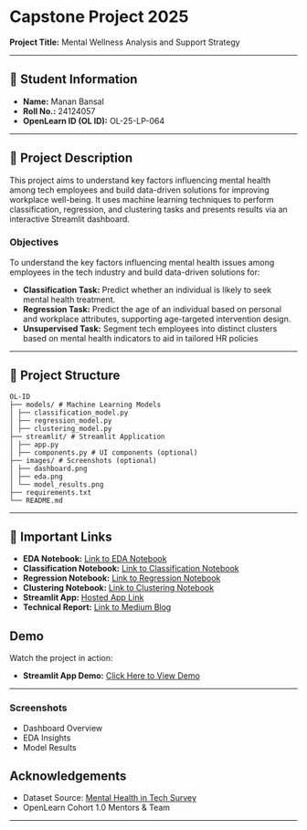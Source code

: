 # Capstone Project 2025  
**Project Title:** Mental Wellness Analysis and Support Strategy  

---

## 🧾 Student Information  
- **Name:** Manan Bansal  
- **Roll No.:** 24124057  
- **OpenLearn ID (OL ID):** OL-25-LP-064 

---

## 📝 Project Description  
This project aims to understand key factors influencing mental health among tech employees and build data-driven solutions for improving workplace well-being. It uses machine learning techniques to perform classification, regression, and clustering tasks and presents results via an interactive Streamlit dashboard.

### **Objectives**
To understand the key factors influencing mental health issues among employees in the tech industry and
build data-driven solutions for:
- **Classification Task:** Predict whether an individual is likely to seek mental health treatment.
- **Regression Task:** Predict the age of an individual based on personal and workplace attributes, supporting age-targeted intervention design.
- **Unsupervised Task:** Segment tech employees into distinct clusters based on mental health indicators to aid in tailored HR policies

---

## 📂 Project Structure  
```
OL-ID
├── models/ # Machine Learning Models
│ ├── classification_model.py
│ ├── regression_model.py
│ ├── clustering_model.py
├── streamlit/ # Streamlit Application
│ ├── app.py
│ ├── components.py # UI components (optional)
├── images/ # Screenshots (optional)
│ ├── dashboard.png
│ ├── eda.png
│ └── model_results.png
├── requirements.txt
└── README.md
```

---

## 🔗 Important Links  
- **EDA Notebook:** [Link to EDA Notebook](https://github.com/Mnnbnsl/OL-25-LP-064-Capstone/blob/main/models/capstoneeda.ipynb)
- **Classification Notebook:** [Link to Classification Notebook]([https://github.com/Mnnbnsl/OL-25-LP-064-Capstone/blob/main/models/capstone-classification.ipynb](https://github.com/Mnnbnsl/OL-25-LP-064-Capstone/blob/main/models/capstone-classification.ipynb))
- **Regression Notebook:** [Link to Regression Notebook](https://github.com/Mnnbnsl/OL-25-LP-064-Capstone/blob/main/models/capstone-regression.ipynb)
- **Clustering Notebook:** [Link to Clustering Notebook](https://github.com/Mnnbnsl/OL-25-LP-064-Capstone/blob/main/models/capstone-clustering.ipynb)
- **Streamlit App:** [Hosted App Link](#)  
- **Technical Report:** [Link to Medium Blog](https://medium.com/@manan.bansal0302/mental-wellness-analysis-a-data-driven-strategy-for-the-tech-workforce-90fe40fc9ac6) 

## Demo  

Watch the project in action:  

- **Streamlit App Demo:** [Click Here to View Demo](#)  

---

### Screenshots  
- Dashboard Overview
- EDA Insights  
- Model Results


## Acknowledgements
- Dataset Source: [Mental Health in Tech Survey](https://www.kaggle.com/datasets/osmi/mental-health-in-tech-survey)
- OpenLearn Cohort 1.0 Mentors & Team

---
